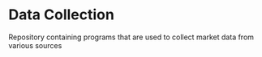 # Data Collection
Repository containing programs that are used to collect market data from various sources